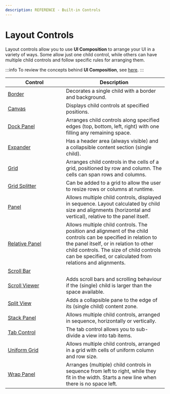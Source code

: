 ```yaml
---
description: REFERENCE - Built-in Controls
---
```


# Layout Controls

Layout controls allow you to use **UI Composition** to arrange your UI in a variety of ways. Some allow just one child control, while others can have multiple child controls and follow specific rules for arranging them.

:::info
To review the concepts behind **UI Composition**, see [here](../../concepts/ui-composition).
:::

<table><thead><tr><th width="168">Control</th><th>Description</th></tr></thead><tbody><tr><td><a href="detailed-reference/border">Border</a></td><td>Decorates a single child with a border and background.</td></tr><tr><td><a href="canvas">Canvas</a></td><td>Displays child controls at specified positions.</td></tr><tr><td><a href="dockpanel">Dock Panel</a></td><td>Arranges child controls along specified edges (top, bottom, left, right) with one filling any remaining space.</td></tr><tr><td><a href="expander">Expander</a></td><td>Has a header area (always visible) and a collapsible content section (single child).</td></tr><tr><td><a href="grid">Grid</a></td><td>Arranges child controls in the cells of a grid, positioned by row and column. The cells can span rows and columns. </td></tr><tr><td><a href="gridsplitter">Grid Splitter</a></td><td>Can be added to a grid to allow the user to resize rows or columns at runtime.</td></tr><tr><td><a href="panel">Panel</a></td><td>Allows multiple child controls, displayed in sequence. Layout calculated by child size and alignments (horizontal and vertical), relative to the panel itself. </td></tr><tr><td><a href="relativepanel">Relative Panel</a></td><td>Allows multiple child controls. The position and alignment of the child controls can be specified in relation to the panel itself, or in relation to other child controls.  The size of child controls can be specified, or calculated from relations and alignments.</td></tr><tr><td><a href="scrollbar">Scroll Bar</a></td><td></td></tr><tr><td><a href="scrollviewer">Scroll Viewer</a></td><td>Adds scroll bars and scrolling behaviour if the (single) child is larger than the space available.</td></tr><tr><td><a href="splitview">Split View</a></td><td>Adds a collapsible pane to the edge of its (single child) content zone.   </td></tr><tr><td><a href="stackpanel">Stack Panel</a></td><td>Allows multiple child controls, arranged in sequence, horizontally or vertically.</td></tr><tr><td><a href="detailed-reference/tabcontrol">Tab Control</a></td><td>The tab control allows you to sub-divide a view into tab items.</td></tr><tr><td><a href="detailed-reference/uniform-grid">Uniform Grid</a></td><td>Allows multiple child controls, arranged in a grid with cells of uniform column and row size.</td></tr><tr><td><a href="detailed-reference/wrappanel">Wrap Panel</a></td><td>Arranges (multiple) child controls in sequence from left to right, while they fit in the width. Starts a new line when there is no space left. </td></tr></tbody></table>

